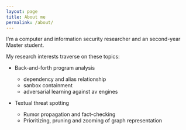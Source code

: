 ```yaml
---
layout: page
title: About me
permalink: /about/
---
```


I'm a computer and information security researcher and an second-year Master student.

My research interests traverse on these topics:

* Back-and-forth program analysis
    - dependency and alias relationship
    - sanbox containment
    - adversarial learning against av engines
    
* Textual threat spotting
    - Rumor propagation and fact-checking
    - Prioritizing, pruning and zooming of graph representation

